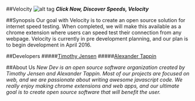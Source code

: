 ##Velocity  ![alt tag](http://icons.iconarchive.com/icons/designbolts/thin-download/48/Fast-Download-icon.png)
**_Click Now, Discover Speeds, Velocity_**

##Synopsis
Our goal with Velocity is to create an open source solution for internet speed
testing. When completed, we will make this available as a chrome extension where
users can speed test their connection from any webpage. Velocity is currently in
pre development planning, and our plan is to begin development in April 2016.

##Developers
#####[Timothy Jensen](https://github.com/timothyjamesjensen)
#####[Alexander Tappin](https://github.com/alextappin)

##About Us
*New Dev is an open source software organization created by Timothy Jensen and Alexander Tappin.
Most of our projects are focused on web, and we are passionate about writing awesome javascript code.
We really enjoy making chrome extensions and web apps, and our ultimate goal is to create open source software that will benefit the user.*
